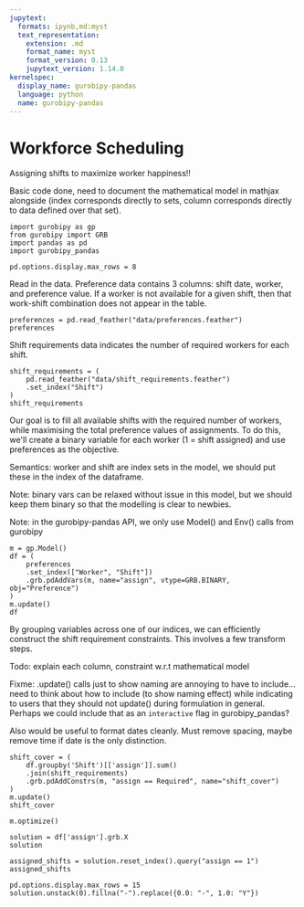 ```yaml
---
jupytext:
  formats: ipynb,md:myst
  text_representation:
    extension: .md
    format_name: myst
    format_version: 0.13
    jupytext_version: 1.14.0
kernelspec:
  display_name: gurobipy-pandas
  language: python
  name: gurobipy-pandas
---
```


# Workforce Scheduling

Assigning shifts to maximize worker happiness!!

Basic code done, need to document the mathematical model in mathjax alongside (index corresponds directly to sets, column corresponds directly to data defined over that set).

```{code-cell} ipython3
import gurobipy as gp
from gurobipy import GRB
import pandas as pd
import gurobipy_pandas

pd.options.display.max_rows = 8
```

Read in the data. Preference data contains 3 columns: shift date, worker, and preference value. If a worker is not available for a given shift, then that work-shift combination does not appear in the table.

```{code-cell} ipython3
preferences = pd.read_feather("data/preferences.feather")
preferences
```

Shift requirements data indicates the number of required workers for each shift.

```{code-cell} ipython3
shift_requirements = (
    pd.read_feather("data/shift_requirements.feather")
    .set_index("Shift")
)
shift_requirements
```

Our goal is to fill all available shifts with the required number of workers, while maximising the total preference values of assignments. To do this, we'll create a binary variable for each worker (1 = shift assigned) and use preferences as the objective.

Semantics: worker and shift are index sets in the model, we should put these in the index of the dataframe.

Note: binary vars can be relaxed without issue in this model, but we should keep them binary so that the modelling is clear to newbies.

Note: in the gurobipy-pandas API, we only use Model() and Env() calls from gurobipy

```{code-cell} ipython3
m = gp.Model()
df = (
    preferences
    .set_index(["Worker", "Shift"])
    .grb.pdAddVars(m, name="assign", vtype=GRB.BINARY, obj="Preference")
)
m.update()
df
```

By grouping variables across one of our indices, we can efficiently construct the shift requirement constraints. This involves a few transform steps.

Todo: explain each column, constraint w.r.t mathematical model

Fixme: .update() calls just to show naming are annoying to have to include... need to think about how to include (to show naming effect) while indicating to users that they should not update() during formulation in general. Perhaps we could include that as an `interactive` flag in gurobipy_pandas?

Also would be useful to format dates cleanly. Must remove spacing, maybe remove time if date is the only distinction.

```{code-cell} ipython3
shift_cover = (
    df.groupby('Shift')[['assign']].sum()
    .join(shift_requirements)
    .grb.pdAddConstrs(m, "assign == Required", name="shift_cover")
)
m.update()
shift_cover
```

```{code-cell} ipython3
m.optimize()
```

```{code-cell} ipython3
solution = df['assign'].grb.X
solution
```

```{code-cell} ipython3
assigned_shifts = solution.reset_index().query("assign == 1")
assigned_shifts
```

```{code-cell} ipython3
pd.options.display.max_rows = 15
solution.unstack(0).fillna("-").replace({0.0: "-", 1.0: "Y"})
```

